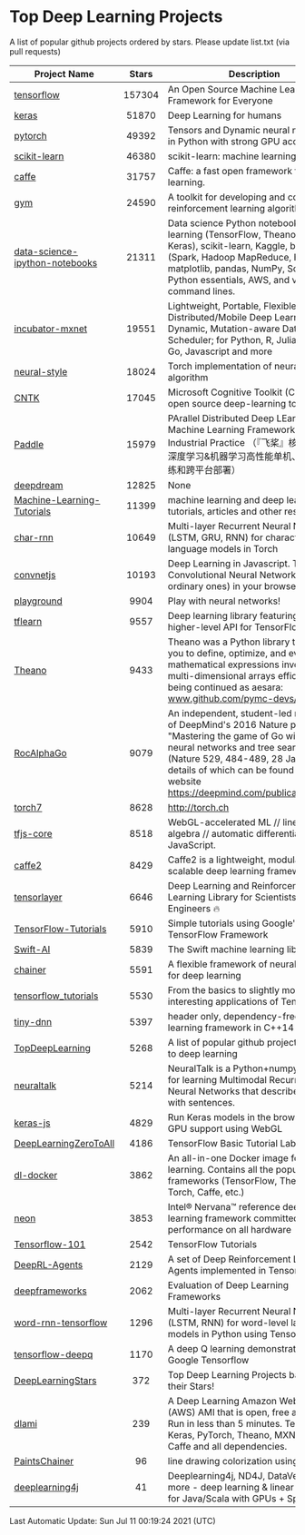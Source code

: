 # Top Deep Learning Projects
A list of popular github projects ordered by stars.
Please update list.txt (via pull requests)

|Project Name| Stars | Description |
| ---------- |:-----:| ----------- |
| [tensorflow](https://github.com/tensorflow/tensorflow) | 157304 | An Open Source Machine Learning Framework for Everyone |
| [keras](https://github.com/keras-team/keras) | 51870 | Deep Learning for humans |
| [pytorch](https://github.com/pytorch/pytorch) | 49392 | Tensors and Dynamic neural networks in Python with strong GPU acceleration |
| [scikit-learn](https://github.com/scikit-learn/scikit-learn) | 46380 | scikit-learn: machine learning in Python |
| [caffe](https://github.com/BVLC/caffe) | 31757 | Caffe: a fast open framework for deep learning. |
| [gym](https://github.com/openai/gym) | 24590 | A toolkit for developing and comparing reinforcement learning algorithms. |
| [data-science-ipython-notebooks](https://github.com/donnemartin/data-science-ipython-notebooks) | 21311 | Data science Python notebooks: Deep learning (TensorFlow, Theano, Caffe, Keras), scikit-learn, Kaggle, big data (Spark, Hadoop MapReduce, HDFS), matplotlib, pandas, NumPy, SciPy, Python essentials, AWS, and various command lines. |
| [incubator-mxnet](https://github.com/apache/incubator-mxnet) | 19551 | Lightweight, Portable, Flexible Distributed/Mobile Deep Learning with Dynamic, Mutation-aware Dataflow Dep Scheduler; for Python, R, Julia, Scala, Go, Javascript and more |
| [neural-style](https://github.com/jcjohnson/neural-style) | 18024 | Torch implementation of neural style algorithm |
| [CNTK](https://github.com/microsoft/CNTK) | 17045 | Microsoft Cognitive Toolkit (CNTK), an open source deep-learning toolkit |
| [Paddle](https://github.com/PaddlePaddle/Paddle) | 15979 | PArallel Distributed Deep LEarning: Machine Learning Framework from Industrial Practice （『飞桨』核心框架，深度学习&机器学习高性能单机、分布式训练和跨平台部署） |
| [deepdream](https://github.com/google/deepdream) | 12825 | None |
| [Machine-Learning-Tutorials](https://github.com/ujjwalkarn/Machine-Learning-Tutorials) | 11399 | machine learning and deep learning tutorials, articles and other resources  |
| [char-rnn](https://github.com/karpathy/char-rnn) | 10649 | Multi-layer Recurrent Neural Networks (LSTM, GRU, RNN) for character-level language models in Torch |
| [convnetjs](https://github.com/karpathy/convnetjs) | 10193 | Deep Learning in Javascript. Train Convolutional Neural Networks (or ordinary ones) in your browser. |
| [playground](https://github.com/tensorflow/playground) | 9904 | Play with neural networks! |
| [tflearn](https://github.com/tflearn/tflearn) | 9557 | Deep learning library featuring a higher-level API for TensorFlow. |
| [Theano](https://github.com/Theano/Theano) | 9433 | Theano was a Python library that allows you to define, optimize, and evaluate mathematical expressions involving multi-dimensional arrays efficiently. It is being continued as aesara: www.github.com/pymc-devs/aesara |
| [RocAlphaGo](https://github.com/Rochester-NRT/RocAlphaGo) | 9079 | An independent, student-led replication of DeepMind's 2016 Nature publication, "Mastering the game of Go with deep neural networks and tree search" (Nature 529, 484-489, 28 Jan 2016), details of which can be found on their website https://deepmind.com/publications.html. |
| [torch7](https://github.com/torch/torch7) | 8628 | http://torch.ch |
| [tfjs-core](https://github.com/tensorflow/tfjs-core) | 8518 | WebGL-accelerated ML // linear algebra // automatic differentiation for JavaScript. |
| [caffe2](https://github.com/facebookarchive/caffe2) | 8429 | Caffe2 is a lightweight, modular, and scalable deep learning framework. |
| [tensorlayer](https://github.com/tensorlayer/tensorlayer) | 6646 | Deep Learning and Reinforcement Learning Library for Scientists and Engineers 🔥 |
| [TensorFlow-Tutorials](https://github.com/nlintz/TensorFlow-Tutorials) | 5910 | Simple tutorials using Google's TensorFlow Framework |
| [Swift-AI](https://github.com/Swift-AI/Swift-AI) | 5839 | The Swift machine learning library. |
| [chainer](https://github.com/chainer/chainer) | 5591 | A flexible framework of neural networks for deep learning |
| [tensorflow_tutorials](https://github.com/pkmital/tensorflow_tutorials) | 5530 | From the basics to slightly more interesting applications of Tensorflow |
| [tiny-dnn](https://github.com/tiny-dnn/tiny-dnn) | 5397 | header only, dependency-free deep learning framework in C++14 |
| [TopDeepLearning](https://github.com/aymericdamien/TopDeepLearning) | 5268 | A list of popular github projects related to deep learning |
| [neuraltalk](https://github.com/karpathy/neuraltalk) | 5214 | NeuralTalk is a Python+numpy project for learning Multimodal Recurrent Neural Networks that describe images with sentences. |
| [keras-js](https://github.com/transcranial/keras-js) | 4829 | Run Keras models in the browser, with GPU support using WebGL |
| [DeepLearningZeroToAll](https://github.com/hunkim/DeepLearningZeroToAll) | 4186 | TensorFlow Basic Tutorial Labs |
| [dl-docker](https://github.com/floydhub/dl-docker) | 3862 | An all-in-one Docker image for deep learning. Contains all the popular DL frameworks (TensorFlow, Theano, Torch, Caffe, etc.) |
| [neon](https://github.com/NervanaSystems/neon) | 3853 | Intel® Nervana™ reference deep learning framework committed to best performance on all hardware |
| [Tensorflow-101](https://github.com/sjchoi86/Tensorflow-101) | 2542 | TensorFlow Tutorials |
| [DeepRL-Agents](https://github.com/awjuliani/DeepRL-Agents) | 2129 | A set of Deep Reinforcement Learning Agents implemented in Tensorflow. |
| [deepframeworks](https://github.com/zer0n/deepframeworks) | 2062 | Evaluation of Deep Learning Frameworks |
| [word-rnn-tensorflow](https://github.com/hunkim/word-rnn-tensorflow) | 1296 | Multi-layer Recurrent Neural Networks (LSTM, RNN) for word-level language models in Python using TensorFlow. |
| [tensorflow-deepq](https://github.com/siemanko/tensorflow-deepq) | 1170 | A deep Q learning demonstration using Google Tensorflow |
| [DeepLearningStars](https://github.com/hunkim/DeepLearningStars) | 372 | Top Deep Learning Projects based on their Stars! |
| [dlami](https://github.com/ritchieng/dlami) | 239 | A Deep Learning Amazon Web Service (AWS) AMI that is open, free and works. Run in less than 5 minutes. TensorFlow, Keras, PyTorch, Theano, MXNet, CNTK, Caffe and all dependencies. |
| [PaintsChainer](https://github.com/taizan/PaintsChainer) | 96 | line drawing colorization using chainer |
| [deeplearning4j](https://github.com/deeplearning4j/deeplearning4j) | 41 | Deeplearning4j, ND4J, DataVec and more - deep learning & linear algebra for Java/Scala with GPUs + Spark |

Last Automatic Update: Sun Jul 11 00:19:24 2021 (UTC)

